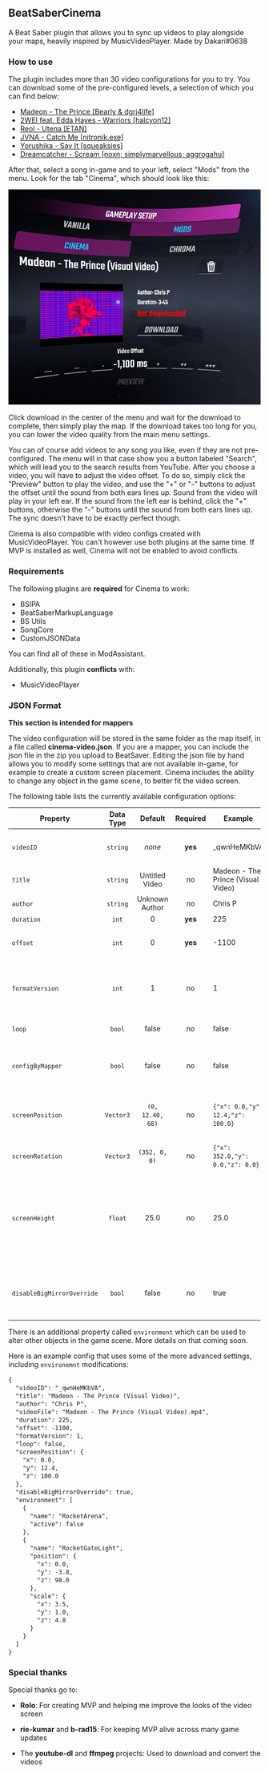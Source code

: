 ## BeatSaberCinema

A Beat Saber plugin that allows you to sync up videos to play alongside your maps, heavily inspired by MusicVideoPlayer. Made by Dakari#0638

### How to use

The plugin includes more than 30 video configurations for you to try. You can download some of the pre-configured levels, a selection of which you can find below:

- [Madeon - The Prince \[Bearly & dgrj4life\]](https://beatsaver.com/beatmap/110ac)
- [2WEI feat. Edda Hayes - Warriors \[halcyon12\]](https://beatsaver.com/beatmap/8e98)
- [Reol - Utena \[ETAN\]](https://beatsaver.com/beatmap/abc4)
- [JVNA - Catch Me \[nitronik.exe\]](https://beatsaver.com/beatmap/bc4e)
- [Yorushika - Say It \[squeaksies\]](https://beatsaver.com/beatmap/4a21)
- [Dreamcatcher - Scream \[noxn; simplymarvellous; aggrogahu\]](https://beatsaver.com/beatmap/8d49)

After that, select a song in-game and to your left, select "Mods" from the menu. Look for the tab "Cinema", which should look like this:

![Video Menu Screenshot](Images/video-menu.png)

Click download in the center of the menu and wait for the download to complete, then simply play the map. If the download takes too long for you, you can lower the video quality from the main menu settings.

You can of course add videos to any song you like, even if they are not pre-configured. The menu will in that case show you a button labeled "Search", which will lead you to the search results from YouTube. After you choose a video, you will have to adjust the video offset. To do so, simply click the "Preview" button to play the video, and use the "+" or "-" buttons to adjust the offset until the sound from both ears lines up. Sound from the video will play in your left ear. If the sound from the left ear is behind, click the "+" buttons, otherwise the "-" buttons until the sound from both ears lines up. The sync doesn't have to be exactly perfect though.

Cinema is also compatible with video configs created with MusicVideoPlayer. You can't however use both plugins at the same time. If MVP is installed as well, Cinema will not be enabled to avoid conflicts.

### Requirements

The following plugins are **required** for Cinema to work:

- BSIPA
- BeatSaberMarkupLanguage
- BS Utils
- SongCore
- CustomJSONData

You can find all of these in ModAssistant.

Additionally, this plugin **conflicts** with:

- MusicVideoPlayer

### JSON Format

**This section is intended for mappers**

The video configuration will be stored in the same folder as the map itself, in a file called **cinema-video.json**. If you are a mapper, you can include the json file in the zip you upload to BeatSaver. Editing the json file by hand allows you to modify some settings that are not available in-game, for example to create a custom screen placement. Cinema includes the ability to change any object in the game scene, to better fit the video screen.

The following table lists the currently available configuration options:

| Property                   | Data Type | Default          | Required | Example | Description |
| -------------------------- |:---------:|:----------------:|:--------:| ------- | ----------- |
| `videoID`                  | `string`  | *none*           | **yes**  | _qwnHeMKbVA | The YouTube video ID from the URL, e.g.: `https://youtube.com/watch?v=_qwnHeMKbVA` |
| `title`                    | `string`  | Untitled Video   | no       | Madeon - The Prince (Visual Video) | The title of the video |
| `author`                   | `string`  | Unknown Author   | no       | Chris P | The name of the video's uploader |
| `duration`                 | `int`     | 0                | **yes**  | 225 | Video duration in **seconds** |
| `offset`                   | `int`     | 0                | **yes**  | -1100 | The offset to align the video with the map. Use the video menu in-game to determine the offset. |
| `formatVersion`            | `int`     | 1                | no       | 1 | The file format version. Always leave at the default. May be used in the future to convert older configs in case the format changes drastically. |
| `loop`                     | `bool`    | false            | no       | false | Whether the video should loop if it ends before the map does. |
| `configByMapper`           | `bool`    | false            | no       | false | Used to indicate whether the config was created by the mapper. May in the future be used to mark it as the "official" config. |
| `screenPosition`           | `Vector3` | `(0, 12.40, 68)` | no       | `{"x": 0.0,"y": 12.4,"z": 100.0}` | This setting can be used to create a custom positioning of the video player. **x** is the deviation from the center, **y** is up/down and **z** controls the distance. |
| `screenRotation`           | `Vector3` | `(352, 0, 0)`    | no       | `{"x": 352.0,"y": 0.0,"z": 0.0}` | Rotates the video screen. By default, it tilts down by 8 degrees for better visibility. |
| `screenHeight`             | `float`   | 25.0             | no       |  25.0 | Determines the size of the screen. There is no setting for the width, since that is calculated automatically by the height and the aspect ratio of the video. If you change the height, you might want to also change the **y** positioning of the screen so it doesn't float above the ground. |
| `disableBigMirrorOverride` | `bool`    | false            | no       | true | If set to `true`, will prevent the plugin from loading the Big Mirror environment, which works best for video configs without custom screen positioning. |

There is an additional property called `environment` which can be used to alter other objects in the game scene. More details on that coming soon.

Here is an example config that uses some of the more advanced settings, including `environemnt` modifications:

```
{
  "videoID": "_qwnHeMKbVA",
  "title": "Madeon - The Prince (Visual Video)",
  "author": "Chris P",
  "videoFile": "Madeon - The Prince (Visual Video).mp4",
  "duration": 225,
  "offset": -1100,
  "formatVersion": 1,
  "loop": false,
  "screenPosition": {
    "x": 0.0,
    "y": 12.4,
    "z": 100.0
  },
  "disableBigMirrorOverride": true,
  "environment": [
    {
      "name": "RocketArena",
      "active": false
    },
    {
      "name": "RocketGateLight",
      "position": {
        "x": 0.0,
        "y": -3.8,
        "z": 98.0
      },
      "scale": {
        "x": 3.5,
        "y": 1.0,
        "z": 4.8
      }
    }
  ]
}
```

### Special thanks

Special thanks go to:

- **Rolo**:
For creating MVP and helping me improve the looks of the video screen

- **rie-kumar** and **b-rad15**:
For keeping MVP alive across many game updates

- The **youtube-dl** and **ffmpeg** projects:
Used to download and convert the videos



